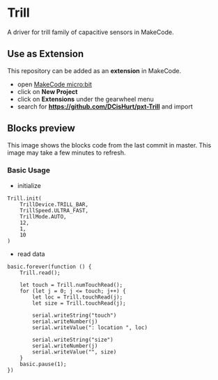 # Trill

A driver for trill family of capacitive sensors in MakeCode.

## Use as Extension

This repository can be added as an **extension** in MakeCode.

* open [MakeCode micro:bit](https://makecode.microbit.org/)
* click on **New Project**
* click on **Extensions** under the gearwheel menu
* search for **<https://github.com/DCisHurt/pxt-Trill>** and import

## Blocks preview

This image shows the blocks code from the last commit in master.
This image may take a few minutes to refresh.

### Basic Usage

* initialize

```blocks
Trill.init(
    TrillDevice.TRILL_BAR,
    TrillSpeed.ULTRA_FAST,
    TrillMode.AUTO,
    12,
    1,
    10
)
```

* read data

```blocks
basic.forever(function () {
    Trill.read();

    let touch = Trill.numTouchRead();
    for (let j = 0; j <= touch; j++) {
        let loc = Trill.touchRead(j);
        let size = Trill.touchRead(j);

        serial.writeString("touch")
        serial.writeNumber(j)
        serial.writeValue(": location ", loc)

        serial.writeString("size")
        serial.writeNumber(j)
        serial.writeValue("", size)
    }
    basic.pause(1);
})
```

<script src="https://makecode.com/gh-pages-embed.js"\></script\><script\>makeCodeRender("{{ site.makecode.home_url }}", "{{ site.github.owner_name }}/{{ site.github.repository_name }}");</script\>
